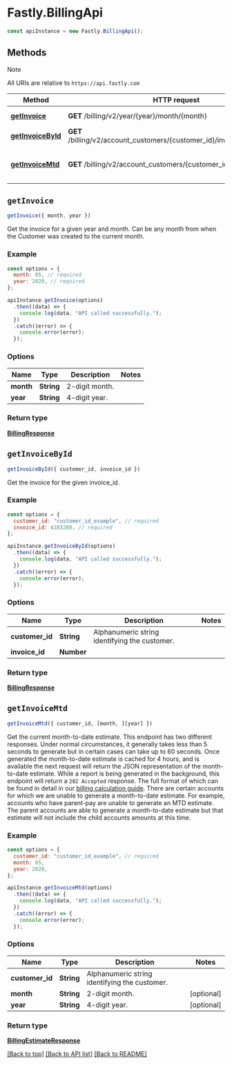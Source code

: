 # Fastly.BillingApi

```javascript
const apiInstance = new Fastly.BillingApi();
```
## Methods

> [!NOTE]
> All URIs are relative to `https://api.fastly.com`

Method | HTTP request | Description
------ | ------------ | -----------
[**getInvoice**](BillingApi.md#getInvoice) | **GET** /billing/v2/year/{year}/month/{month} | Get an invoice
[**getInvoiceById**](BillingApi.md#getInvoiceById) | **GET** /billing/v2/account_customers/{customer_id}/invoices/{invoice_id} | Get an invoice
[**getInvoiceMtd**](BillingApi.md#getInvoiceMtd) | **GET** /billing/v2/account_customers/{customer_id}/mtd_invoice | Get month-to-date billing estimate


## `getInvoice`

```javascript
getInvoice({ month, year })
```

Get the invoice for a given year and month. Can be any month from when the Customer was created to the current month.

### Example

```javascript
const options = {
  month: 05, // required
  year: 2020, // required
};

apiInstance.getInvoice(options)
  .then((data) => {
    console.log(data, "API called successfully.");
  })
  .catch((error) => {
    console.error(error);
  });
```

### Options

Name | Type | Description  | Notes
------------- | ------------- | ------------- | -------------
**month** | **String** | 2-digit month. |
**year** | **String** | 4-digit year. |

### Return type

[**BillingResponse**](BillingResponse.md)


## `getInvoiceById`

```javascript
getInvoiceById({ customer_id, invoice_id })
```

Get the invoice for the given invoice_id.

### Example

```javascript
const options = {
  customer_id: "customer_id_example", // required
  invoice_id: 4183280, // required
};

apiInstance.getInvoiceById(options)
  .then((data) => {
    console.log(data, "API called successfully.");
  })
  .catch((error) => {
    console.error(error);
  });
```

### Options

Name | Type | Description  | Notes
------------- | ------------- | ------------- | -------------
**customer_id** | **String** | Alphanumeric string identifying the customer. |
**invoice_id** | **Number** |  |

### Return type

[**BillingResponse**](BillingResponse.md)


## `getInvoiceMtd`

```javascript
getInvoiceMtd({ customer_id, [month, ][year] })
```

Get the current month-to-date estimate. This endpoint has two different responses. Under normal circumstances, it generally takes less than 5 seconds to generate but in certain cases can take up to 60 seconds. Once generated the month-to-date estimate is cached for 4 hours, and is available the next request will return the JSON representation of the month-to-date estimate. While a report is being generated in the background, this endpoint will return a `202 Accepted` response. The full format of which can be found in detail in our [billing calculation guide](https://docs.fastly.com/en/guides/how-we-calculate-your-bill). There are certain accounts for which we are unable to generate a month-to-date estimate. For example, accounts who have parent-pay are unable to generate an MTD estimate. The parent accounts are able to generate a month-to-date estimate but that estimate will not include the child accounts amounts at this time.

### Example

```javascript
const options = {
  customer_id: "customer_id_example", // required
  month: 05,
  year: 2020,
};

apiInstance.getInvoiceMtd(options)
  .then((data) => {
    console.log(data, "API called successfully.");
  })
  .catch((error) => {
    console.error(error);
  });
```

### Options

Name | Type | Description  | Notes
------------- | ------------- | ------------- | -------------
**customer_id** | **String** | Alphanumeric string identifying the customer. |
**month** | **String** | 2-digit month. | [optional]
**year** | **String** | 4-digit year. | [optional]

### Return type

[**BillingEstimateResponse**](BillingEstimateResponse.md)


[[Back to top]](#) [[Back to API list]](../../README.md#endpoints)
[[Back to README]](../../README.md)
